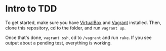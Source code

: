 # Intro to TDD

To get started, make sure you have [VirtualBox](https://www.virtualbox.org/)
and [Vagrant](https://www.vagrantup.com/) installed. Then, clone this
repository, cd to the folder, and run `vagrant up`.

Once that's done, `vagrant ssh`, cd to `/vagrant` and run `rake`. If you see
output about a pending test, everything is working.
